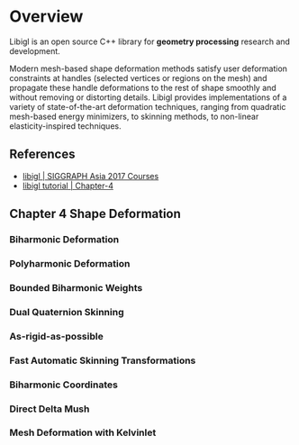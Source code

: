 # Overview

Libigl is an open source C++ library for **geometry processing** research and development.

Modern mesh-based shape deformation methods satisfy user deformation constraints at handles (selected vertices or regions on the mesh) and propagate these handle deformations to the rest of shape smoothly and without removing or distorting details. Libigl provides implementations of a variety of state-of-the-art deformation techniques, ranging from quadratic mesh-based energy minimizers, to skinning methods, to non-linear elasticity-inspired techniques.

## References

- [libigl | SIGGRAPH Asia 2017 Courses](https://dl.acm.org/doi/pdf/10.1145/3134472.3134497)
- [libigl tutorial | Chapter-4](https://libigl.github.io/tutorial/#chapter-4-shape-deformation)

## Chapter 4 Shape Deformation

### Biharmonic Deformation

### Polyharmonic Deformation

### Bounded Biharmonic Weights

### Dual Quaternion Skinning

### As-rigid-as-possible

### Fast Automatic Skinning Transformations

### Biharmonic Coordinates

### Direct Delta Mush

### Mesh Deformation with Kelvinlet
